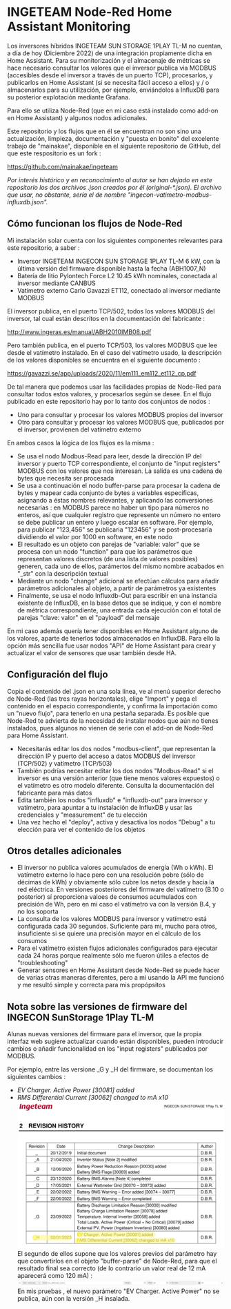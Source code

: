 # INGETEAM Node-Red Home Assistant Monitoring
Los inversores híbridos INGETEAM SUN STORAGE 1PLAY TL-M no cuentan, a día de hoy (Diciembre 2022) de una integración propiamente dicha en Home Assistant. Para su monitorización y el almacenaje de métricas se hace necesario consultar los valores que el inversor publica via MODBUS (accesibles desde el inversor a través de un puerto TCP), procesarlos, y publicarlos en Home Assistant (si se necesita fácil acceso a ellos) y / o almacenarlos para su utilización, por ejemplo, enviándolos a InfluxDB para su posterior explotación mediante Grafana.

Para ello se utiliza Node-Red (que en mi caso está instalado como add-on en Home Assistant) y algunos nodos adicionales.

Este repositorio y los flujos que en él se encuentran no son sino una actualización, limpieza, documentación y "puesta en bonito" del excelente trabajo de "mainakae", disponible en el siguiente repositorio de GitHub, del que este respositorio es un fork :

https://github.com/mainakae/ingeteam

_Por interés histórico y en reconocimiento al autor se han dejado en este repositorio los dos archivos .json creados por él (original-*.json). El archivo que usar, no obstante, sería el de nombre "ingecon-vatimetro-modbus-influxdb.json"._


## Cómo funcionan los flujos de Node-Red

Mi instalación solar cuenta con los siguientes componentes relevantes para este repositorio, a saber :
* Inversor INGETEAM INGECON SUN STORAGE 1PLAY TL-M 6 kW, con la última versión del firmware disponible hasta la fecha (ABH1007_N)
* Batería de litio Pylontech Force L2 10.45 kWh nominales, conectada al inversor mediante CANBUS
* Vatímetro externo Carlo Gavazzi ET112, conectado al inversor mediante MODBUS

El inversor publica, en el puerto TCP/502, todos los valores MODBUS del inversor, tal cual están descritos en la documentación del fabricante :

http://www.ingeras.es/manual/ABH2010IMB08.pdf

Pero también publica, en el puerto TCP/503, los valores MODBUS que lee desde el vatímetro instalado. En el caso del vatímetro usado, la descripción de los valores disponibles se encuentra en el siguiente documento :

https://gavazzi.se/app/uploads/2020/11/em111_em112_et112_cp.pdf


De tal manera que podemos usar las facilidades propias de Node-Red para consultar todos estos valores, y procesarlos según se desee. En el flujo publicado en este repositorio hay por lo tanto dos conjuntos de nodos :

* Uno para consultar y procesar los valores MODBUS propios del inversor
* Otro para consultar y procesar los valores MODBUS que, publicados por el inversor, provienen del vatimetro externo


En ambos casos la lógica de los flujos es la misma : 

* Se usa el nodo Modbus-Read para leer, desde la dirección IP del inversor y puerto TCP correspondiente, el conjunto de "input registers" MODBUS con los valores que nos interesan. La salida es una cadena de bytes que necesita ser procesada
* Se usa a continuación el nodo buffer-parse para procesar la cadena de bytes y mapear cada conjunto de bytes a variables específicas, asignando a éstas nombres relevantes, y aplicando las conversiones necesarias : en MODBUS parece no haber un tipo para números no enteros, así que cualquier registro que represente un número no entero se debe publicar un entero y luego escalar en software. Por ejemplo, para publicar "123,456" se publicaria "123456" y se post-procesaría dividiendo el valor por 1000 en software, en este nodo
* El resultado es un objeto con parejas de "variable: valor" que se procesa con un nodo "function" para que los parámetros que representan valores discretos (de una lista de valores posibles) generen, cada uno de ellos, parámertos del mismo nombre acabados en "\_str" con la descripción textual
* Mediante un nodo "change" adicional se efectúan cálculos para añadir parámetros adicionales al objeto, a partir de parámetros ya existentes
* Finalmente, se usa el nodo Influxdb-Out para escribir en una instancia existente de InfluxDB, en la base detos que se indique, y con el nombre de métrica correspondiente, una entrada cada ejecución con el total de parejas "clave: valor" en el "payload" del mensaje

En mi caso además quería tener disponibles en Home Assistant alguno de los valores, aparte de tenerlos todos almacenados en InfluxDB. Para ello la opción más sencilla fue usar nodos "API" de Home Assistant para crear y actualizar el valor de sensores que usar también desde HA.


## Configuración del flujo

Copia el contenido del .json en una sola línea, ve al menú superior derecho de Node-Red (las tres rayas horizontales), elige "Import" y pega el contenido en el espacio correspondiente, y confirma la importación como un "nuevo flujo", para tenerlo en una pestaña separada. Es posible que Node-Red te advierta de la necesidad de instalar nodos que aún no tienes instalados, pues algunos no vienen de serie con el add-on de Node-Red para Home Assistant.

* Necesitarás editar los dos nodos "modbus-client", que representan la dirección IP y puerto del acceso a datos MODBUS del inversor (TCP/502) y vatímetro (TCP/503)
* También podrías necesitar editar los dos nodos "Modbus-Read" si el inversor es una versión anterior (que tiene menos valores expuestos) o el vatímetro es otro modelo diferente. Consulta la documentación del fabricante para más datos
* Edita también los nodos "influxdb" e "influxdb-out" para inversor y vatímetro, para apuntar a tu instalación de InfluxDB y usar las credenciales y "measurement" de tu elección
* Una vez hecho el "deploy", activa y desactiva los nodos "Debug" a tu elección para ver el contenido de los objetos



## Otros detalles adicionales

* El inversor no publica valores acumulados de energía (Wh o kWh). El vatímetro externo lo hace pero con una resolución pobre (sólo de décimas de kWh) y obviamente sólo cubre los netos desde y hacia la red eléctrica. En versiones posteriores del firmware del vatímetro (B.10 o posterior) sí proporciona valoes de consumos acumulados con precisión de Wh, pero en mi caso el vatímetro va con la versión B.4, y no los soporta
* La consulta de los valores MODBUS para inversor y vatímetro está configurada cada 30 segundos. Suficiente para mi, mucho para otros, insuficiente si se quiere una precisión mayor en el cálculo de los consumos
* Para el vatímetro existen flujos adicionales configurados para ejecutar cada 24 horas porque realmente sólo me fueron útiles a efectos de "troubleshooting"
* Generar sensores en Home Assistant desde Node-Red se puede hacer de varias otras maneras diferentes, pero a mi usando la API me funcionó y me resultó simple y correcta para mis propópsitos

## Nota sobre las versiones de firmware del INGECON SunStorage 1Play TL-M
Alunas nuevas versiones del firmware para el inversor, que la propia interfaz web sugiere actualizar cuando están disponibles, pueden introducir cambios o añadir funcionalidad en los "input registers" publicados por MODBUS.

Por ejemplo, entre las versione _G y _H del firmware, se documentan los siguientes cambios :

 - *EV Charger. Active Power [30081] added*
 - *RMS Differential Current [30062] changed to mA x10*
![enter image description here](https://github.com/dardhal/ingeteam-nodered-ha-monitoring/blob/main/changelog-G_H.png?raw=true)
El segundo de ellos supone que los valores previos del parámetro hay que convertirlos en el objeto "buffer-parse" de Node-Red, para que el resultado final sea correcto (de lo contrario un valor real de 12 mA aparecerá como 120 mA) :
![enter image description here](https://github.com/dardhal/ingeteam-nodered-ha-monitoring/blob/main/differential-current-parse-buffer-H.png?raw=true)
En mis pruebas , el nuevo parámetro "EV Charger. Active Power" no se publica, aún con la versión _H insalada.


